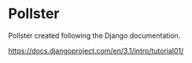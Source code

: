 # Pollster
Pollster created following the Django documentation.

https://docs.djangoproject.com/en/3.1/intro/tutorial01/
